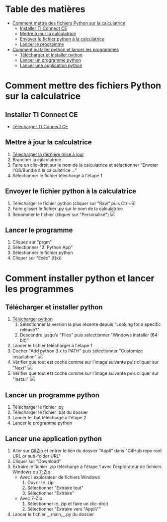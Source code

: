 # Table des matières
* [Comment mettre des fichiers Python sur la calculatrice](#Comment-mettre-des-fichiers-Python-sur-la-calculatrice)
    * [Installer TI Connect CE](#Installer-TI-Connect-CE)
    * [Mettre à jour la calculatrice](#Mettre-à-jour-la-calculatrice)
    * [Envoyer le fichier python à la calculatrice](#Envoyer-le-fichier-python-à-la-calculatrice)
    * [Lancer le programme](#Lancer-le-programme)
* [Comment installer python et lancer les programmes](#Comment-installer-python-et-lancer-les-programmes)
    * [Télécharger et installer python](#Télécharger-et-installer-python)
    * [Lancer un programme python](#Lancer-un-programme-python)
    * [Lancer une application python](#Lancer-une-application-python)
# Comment mettre des fichiers Python sur la calculatrice
## Installer TI Connect CE
* [Télécharger TI Connect CE](https://education.ti.com/ticonnectce/downloads/ticonnectce-win)
## Mettre à jour la calculatrice
1. [Télécharger la dernière mise à jour](https://education.ti.com/83ce/downloads/osappsbundle)
2. Brancher la calculatrice
3. Faire un clic-droit sur le nom de la calculatrice et sélectionner "Envoter l'OS/Bundle à la calculatrice ..."
4. Sélectionner le fichier téléchargé à l'étape 1
## Envoyer le fichier python à la calculatrice
1. Télécharger le fichier python (cliquer sur "Raw" puis Ctrl+S)
2. Faire glisser le fichier .py sur le nom de la calculatrice
3. Renommer le fichier (cliquer sur "Personalisé")
![](https://education.ti.com/html/webhelp/EG_TI83PremCE/FR/Subsystems/EG_83TIC-CE_FR/Content/EG_83_TIConnect/_Images/M_UsePython/SendtoCalc.png)
## Lancer le programme
1. Cliquez sur "prgm"
2. Sélectionner "2: Python App"
3. Sélectionner le fichier python
4. Cliquer sur "Exéc" (f(x))
# Comment installer python et lancer les programmes
## Télécharger et installer python
1. [Télécharger python](https://www.python.org/downloads/#:~:text=Looking%20for%20a%20specific%20release%3F)
    1. Sélectionner la version la plus récente depuis "Looking for a specific release?"
    2. Descendre jusqu'à "Files" puis sélectionner "Windows installer (64-bit)"
2. Lancer le fichier télécharger à l'étape 1
3. Cocher "Add python 3.x to PATH" puis sélectionner "Customize installation"
![](https://www.zupimages.net/up/20/44/hul8.jpg)
4. Vérifier que tout est coché comme sur l'image suivante puis cliquer sur "Next"
![](https://zupimages.net/up/20/44/lcdo.jpg)
5. Vérifier que tout est coché comme sur l'image suivante puis cliquer sur "Install"
![](https://zupimages.net/up/20/51/fddz.jpg)
## Lancer un programme python
1. Télécharger le fichier .py
2. Télécharger le fichier .bat du dossier
3. Lancer le .bat téléchargé à l'étape 2
4. Lancer le programme python
## Lancer une application python
1. Aller sur [GitZip](http://kinolien.github.io/gitzip/) et entrer le lien du dossier "Appli" dans "GitHub repo root URL or sub-folder URL"
2. Cliquer sur "Download"
3. Extraire le fichier .zip téléchargé à l'étape 1 avec l'explorateur de fichiers Windows ou [7-Zip](https://www.7-zip.fr/)
    * Avec l'explorateur de fichiers Windows
        1. Ouvrir le .zip
        2. Sélectionner "Extraire tout"
        3. Sélectionner "Extraire"
    * Avec 7-Zip
        1. Sélectionner le .zip et faire un clic-droit
        2. Sélectionner "Extraire vers "Appli&#92;""
4. Lancer le fichier &#95;&#95;main&#95;&#95;.py du dossier
